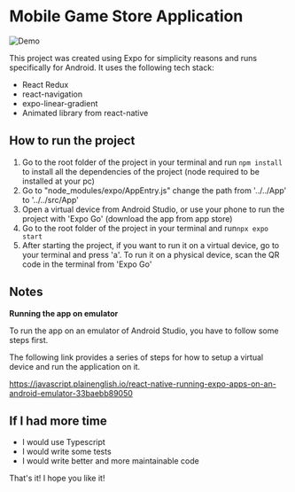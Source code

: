 # Mobile Game Store Application

![Demo](https://github.com/MikeOuroumis/mobile-game-store-react-native/blob/master/src/assets/ezgif.com-resize.gif)


This project was created using Expo for simplicity reasons and runs specifically
for Android. It uses the following tech stack:

- React Redux
- react-navigation
- expo-linear-gradient
- Animated library from react-native

## How to run the project

1. Go to the root folder of the project in your terminal and run `npm install`
   to install all the dependencies of the project (node required to be installed
   at your pc)
2. Go to "node_modules/expo/AppEntry.js" change the path from '../../App' to
   '../../src/App'
3. Open a virtual device from Android Studio, or use your phone to run the
   project with 'Expo Go' (download the app from app store)
4. Go to the root folder of the project in your terminal and run`npx expo start`
5. After starting the project, if you want to run it on a virtual device, go to
   your terminal and press 'a'. To run it on a physical device, scan the QR code
   in the terminal from 'Expo Go'

## Notes

**Running the app on emulator**

To run the app on an emulator of Android Studio, you have to follow some steps first.

The following link provides a series of steps for how to setup a virtual device and run the application on it.

https://javascript.plainenglish.io/react-native-running-expo-apps-on-an-android-emulator-33baebb89050

## If I had more time

- I would use Typescript
- I would write some tests
- I would write better and more maintainable code

That's it! I hope you like it!
